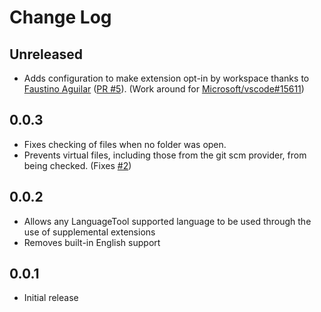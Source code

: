 # Change Log

## Unreleased
- Adds configuration to make extension opt-in by workspace thanks to [Faustino Aguilar](https://github.com/faustinoaq) ([PR #5](https://github.com/adamvoss/vscode-languagetool/pull/5)). (Work around for [Microsoft/vscode#15611](https://github.com/Microsoft/vscode/issues/15611))

## 0.0.3
- Fixes checking of files when no folder was open.
- Prevents virtual files, including those from the git scm provider, from being checked. (Fixes [#2](https://github.com/adamvoss/vscode-languagetool/issues/2))

## 0.0.2
- Allows any LanguageTool supported language to be used through the use of supplemental extensions
- Removes built-in English support

## 0.0.1
- Initial release
